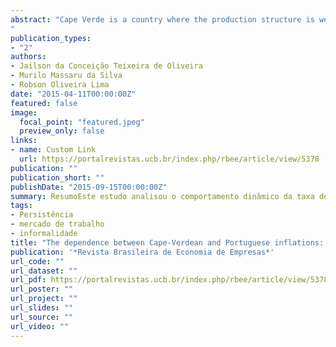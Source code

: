 ```yaml
---
abstract: "Cape Verde is a country where the production structure is weak, which makes it heavily dependent on imports of goods and commodities especially food and fuel represent two thirds of the national needs. This study aims to determine the degree of dependence between Cape Verdean and Portuguese inflation. Copula methodology will be adopted by not making any assumptions about the distribution of variables, and by being able to capture the presence of non-linear association between the variables and also know the format of this relationship. This paper estimates a series of parametric copulas in order to find out which of them can best represent the dependency relationship between the variables in question. Made use of measures of dependence Spearman's Rho and Kendall’s Tau and the results indicate that inflation in Cape Verde has a very weak dependence relationship with the Portugal inflation.
"
publication_types:
- "2"
authors:
- Jailson da Conceição Teixeira de Oliveira
- Murilo Massaru da Silva
- Robson Oliveira Lima
date: "2015-04-11T00:00:00Z"
featured: false
image:
  focal_point: "featured.jpeg"
  preview_only: false
links:
- name: Custom Link
  url: https://portalrevistas.ucb.br/index.php/rbee/article/view/5378
publication: ""
publication_short: ""
publishDate: "2015-09-15T00:00:00Z"
summary: ResumoEste estudo analisou o comportamento dinâmico da taxa de desem-prego brasileiro focando no nível de persistência da série. Sendo assim,foram utilizados num primeiro momento modelos de integraçãofracioná-ria e testes de mudança de persistência da série.
tags:
- Persistência
- mercado de trabalho
- informalidade
title: "The dependence between Cape-Verdean and Portuguese inflations: A copula approach"
publication: '*Revista Brasileira de Economia de Empresas*'
url_code: ""
url_dataset: ""
url_pdf: https://portalrevistas.ucb.br/index.php/rbee/article/view/5378/3834
url_poster: ""
url_project: ""
url_slides: ""
url_source: ""
url_video: ""
---
```


